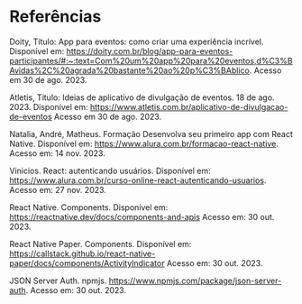 # Referências

Doity, Título: App para eventos: como criar uma experiência incrível. Disponível em: https://doity.com.br/blog/app-para-eventos-participantes/#:~:text=Com%20um%20app%20para%20eventos,d%C3%BAvidas%2C%20agrada%20bastante%20ao%20p%C3%BAblico. Acesso em 30 de ago. 2023.

Atletis, Título: Ideias de aplicativo de divulgação de eventos. 18 de ago. 2023. Disponível em: https://www.atletis.com.br/aplicativo-de-divulgacao-de-eventos Acesso em 30 de ago. 2023.

Natalia, André, Matheus. Formação Desenvolva seu primeiro app com React Native. Disponível em: https://www.alura.com.br/formacao-react-native. Acesso em: 14 nov. 2023.

Vinicios. React: autenticando usuários. Disponível em: https://www.alura.com.br/curso-online-react-autenticando-usuarios. Acesso em: 27 nov. 2023.

React Native. Components. Disponível em: https://reactnative.dev/docs/components-and-apis Acesso em: 30 out. 2023.

React Native Paper. Components. Disponível em: https://callstack.github.io/react-native-paper/docs/components/ActivityIndicator Acesso em: 30 out. 2023.

JSON Server Auth. npmjs. https://www.npmjs.com/package/json-server-auth. Acesso em: 30 out. 2023.
